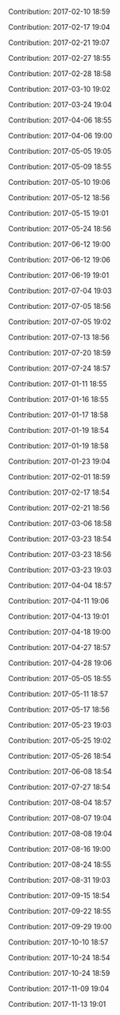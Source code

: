 Contribution: 2017-02-10 18:59

Contribution: 2017-02-17 19:04

Contribution: 2017-02-21 19:07

Contribution: 2017-02-27 18:55

Contribution: 2017-02-28 18:58

Contribution: 2017-03-10 19:02

Contribution: 2017-03-24 19:04

Contribution: 2017-04-06 18:55

Contribution: 2017-04-06 19:00

Contribution: 2017-05-05 19:05

Contribution: 2017-05-09 18:55

Contribution: 2017-05-10 19:06

Contribution: 2017-05-12 18:56

Contribution: 2017-05-15 19:01

Contribution: 2017-05-24 18:56

Contribution: 2017-06-12 19:00

Contribution: 2017-06-12 19:06

Contribution: 2017-06-19 19:01

Contribution: 2017-07-04 19:03

Contribution: 2017-07-05 18:56

Contribution: 2017-07-05 19:02

Contribution: 2017-07-13 18:56

Contribution: 2017-07-20 18:59

Contribution: 2017-07-24 18:57

Contribution: 2017-01-11 18:55

Contribution: 2017-01-16 18:55

Contribution: 2017-01-17 18:58

Contribution: 2017-01-19 18:54

Contribution: 2017-01-19 18:58

Contribution: 2017-01-23 19:04

Contribution: 2017-02-01 18:59

Contribution: 2017-02-17 18:54

Contribution: 2017-02-21 18:56

Contribution: 2017-03-06 18:58

Contribution: 2017-03-23 18:54

Contribution: 2017-03-23 18:56

Contribution: 2017-03-23 19:03

Contribution: 2017-04-04 18:57

Contribution: 2017-04-11 19:06

Contribution: 2017-04-13 19:01

Contribution: 2017-04-18 19:00

Contribution: 2017-04-27 18:57

Contribution: 2017-04-28 19:06

Contribution: 2017-05-05 18:55

Contribution: 2017-05-11 18:57

Contribution: 2017-05-17 18:56

Contribution: 2017-05-23 19:03

Contribution: 2017-05-25 19:02

Contribution: 2017-05-26 18:54

Contribution: 2017-06-08 18:54

Contribution: 2017-07-27 18:54

Contribution: 2017-08-04 18:57

Contribution: 2017-08-07 19:04

Contribution: 2017-08-08 19:04

Contribution: 2017-08-16 19:00

Contribution: 2017-08-24 18:55

Contribution: 2017-08-31 19:03

Contribution: 2017-09-15 18:54

Contribution: 2017-09-22 18:55

Contribution: 2017-09-29 19:00

Contribution: 2017-10-10 18:57

Contribution: 2017-10-24 18:54

Contribution: 2017-10-24 18:59

Contribution: 2017-11-09 19:04

Contribution: 2017-11-13 19:01

